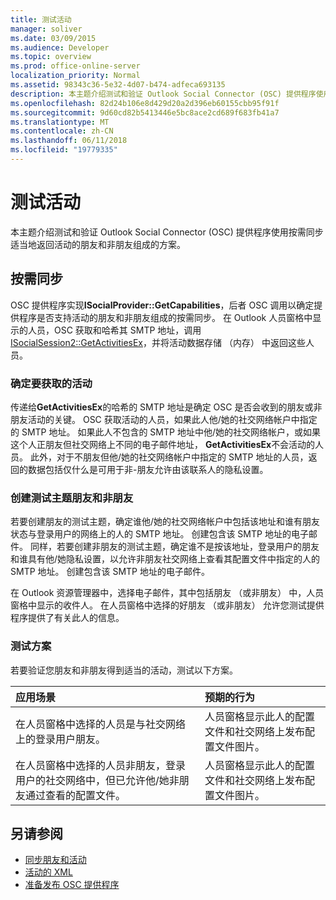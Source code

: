 ```yaml
---
title: 测试活动
manager: soliver
ms.date: 03/09/2015
ms.audience: Developer
ms.topic: overview
ms.prod: office-online-server
localization_priority: Normal
ms.assetid: 98343c36-5e32-4d07-b474-adfeca693135
description: 本主题介绍测试和验证 Outlook Social Connector (OSC) 提供程序使用按需同步适当地返回活动的朋友和非朋友组成的方案。
ms.openlocfilehash: 82d24b106e8d429d20a2d396eb60155cbb95f91f
ms.sourcegitcommit: 9d60cd82b5413446e5bc8ace2cd689f683fb41a7
ms.translationtype: MT
ms.contentlocale: zh-CN
ms.lasthandoff: 06/11/2018
ms.locfileid: "19779335"
---
```

# <a name="testing-activities"></a>测试活动

本主题介绍测试和验证 Outlook Social Connector (OSC) 提供程序使用按需同步适当地返回活动的朋友和非朋友组成的方案。

<a name="olosc_TestingActivities_OnDemandSync"> </a>

## <a name="on-demand-synchronization"></a>按需同步

OSC 提供程序实现**ISocialProvider::GetCapabilities**，后者 OSC 调用以确定提供程序是否支持活动的朋友和非朋友组成的按需同步。 在 Outlook 人员窗格中显示的人员，OSC 获取和哈希其 SMTP 地址，调用[ISocialSession2::GetActivitiesEx](isocialsession2-getactivitiesex.md)，并将活动数据存储 （内存） 中返回这些人员。 
  
### <a name="determining-activities-to-get"></a>确定要获取的活动

传递给**GetActivitiesEx**的哈希的 SMTP 地址是确定 OSC 是否会收到的朋友或非朋友活动的关键。 OSC 获取活动的人员，如果此人他/她的社交网络帐户中指定的 SMTP 地址。 如果此人不包含的 SMTP 地址中他/她的社交网络帐户，或如果这个人正朋友但社交网络上不同的电子邮件地址， **GetActivitiesEx**不会活动的人员。 此外，对于不朋友但他/她的社交网络帐户中指定的 SMTP 地址的人员，返回的数据包括仅什么是可用于非-朋友允许由该联系人的隐私设置。 
  
### <a name="creating-test-subjects-for-friends-and-non-friends"></a>创建测试主题朋友和非朋友

若要创建朋友的测试主题，确定谁他/她的社交网络帐户中包括该地址和谁有朋友状态与登录用户的网络上的人的 SMTP 地址。 创建包含该 SMTP 地址的电子邮件。 同样，若要创建非朋友的测试主题，确定谁不是按该地址，登录用户的朋友和谁具有他/她隐私设置，以允许非朋友社交网络上查看其配置文件中指定的人的 SMTP 地址。 创建包含该 SMTP 地址的电子邮件。 
  
在 Outlook 资源管理器中，选择电子邮件，其中包括朋友 （或非朋友） 中，人员窗格中显示的收件人。 在人员窗格中选择的好朋友 （或非朋友） 允许您测试提供程序提供了有关此人的信息。
  
### <a name="test-scenarios"></a>测试方案

若要验证您朋友和非朋友得到适当的活动，测试以下方案。
  
|**应用场景**|**预期的行为**|
|:-----|:-----|
|在人员窗格中选择的人员是与社交网络上的登录用户朋友。  <br/> |人员窗格显示此人的配置文件和社交网络上发布配置文件图片。  <br/> |
|在人员窗格中选择的人员非朋友，登录用户的社交网络中，但已允许他/她非朋友通过查看的配置文件。  <br/> |人员窗格显示此人的配置文件和社交网络上发布配置文件图片。  <br/> |
   
## <a name="see-also"></a>另请参阅

- [同步朋友和活动](synchronizing-friends-and-activities.md)  
- [活动的 XML](xml-for-activities.md)
- [准备发布 OSC 提供程序](getting-ready-to-release-an-osc-provider.md)


